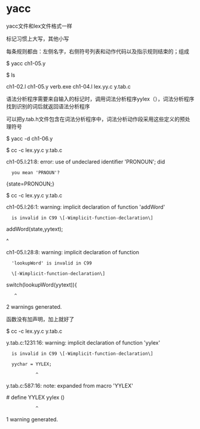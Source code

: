 # yacc

yacc文件和lex文件格式一样

标记习惯上大写，其他小写

每条规则都由：左侧名字，右侧符号列表和动作代码以及指示规则结束的；组成

$ yacc ch1-05.y

$ ls

ch1-02.l    ch1-05.y    verb.exe     ch1-04.l    lex.yy.c    y.tab.c

语法分析程序需要来自输入的标记时，调用词法分析程序yylex（），词法分析程序找到识别的词后就返回语法分析程序

可以把y.tab.h文件包含在词法分析程序中，词法分析动作段采用这些定义的预处理符号

$ yacc -d ch1-06.y

$ cc -c lex.yy.c y.tab.c

ch1-05.l:21:8: error: use of undeclared identifier 'PRONOUN'; did

```
  you mean 'PRNOUN'?
```

{state=PRONOUN;}

$ cc -c lex.yy.c y.tab.c

ch1-05.l:26:1: warning: implicit declaration of function 'addWord'

```
  is invalid in C99 \[-Wimplicit-function-declaration\]
```

addWord\(state,yytext\);

^

ch1-05.l:28:8: warning: implicit declaration of function

```
  'lookupWord' is invalid in C99

  \[-Wimplicit-function-declaration\]
```

switch\(lookupWord\(yytext\)\){

```
   ^
```

2 warnings generated.

函数没有加声明，加上就好了

$ cc -c lex.yy.c y.tab.c

y.tab.c:1231:16: warning: implicit declaration of function 'yylex'

      is invalid in C99 \[-Wimplicit-function-declaration\]

      yychar = YYLEX;

               ^

y.tab.c:587:16: note: expanded from macro 'YYLEX'

\# define YYLEX yylex \(\)

               ^

1 warning generated.



